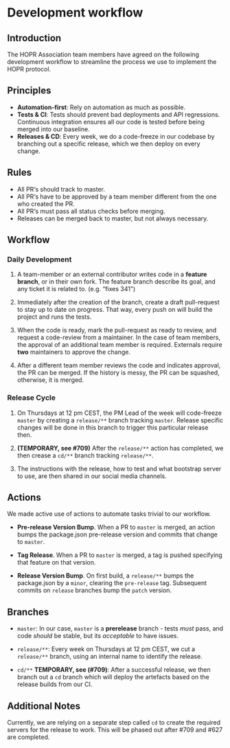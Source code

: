 # Development workflow

## Introduction

The HOPR Association team members have agreed on the following development workflow to streamline the process we use to implement the HOPR protocol.

## Principles

- **Automation-first**: Rely on automation as much as possible.
- **Tests & CI**: Tests should prevent bad deployments and API regressions. Continuous integration ensures all our code is tested before being merged into our baseline.
- **Releases & CD**: Every week, we do a code-freeze in our codebase by branching out a specific release, which we then deploy on every change.

## Rules

- All PR‘s should track to master.
- All PR‘s have to be approved by a team member different from the one who created the PR.
- All PR‘s must pass all status checks before merging.
- Releases can be merged back to master, but not always necessary.

## Workflow

### Daily Development

1. A team-member or an external contributor writes code in a **feature branch**, or in their own fork. The feature branch describe its goal, and any ticket it is related to. (e.g. “fixes 341")

2. Immediately after the creation of the branch, create a draft pull-request to stay up to date on progress. That way, every push on will build the project and runs the tests.

3. When the code is ready, mark the pull-request as ready to review, and request a code-review from a maintainer. In the case of team members, the approval of an additional team member is required. Externals require **two** maintainers to approve the change.

4. After a different team member reviews the code and indicates approval, the PR can be merged. If the history is messy, the PR can be squashed, otherwise, it is merged.

### Release Cycle

1. On Thursdays at 12 pm CEST, the PM Lead of the week will code-freeze `master` by creating a `release/**` branch tracking `master`. Release specific changes will be done in this branch to trigger this particular release then.

2. **(TEMPORARY, see #709)** After the `release/**` action has completed, we then crease a `cd/**` branch tracking `release/**`.

3. The instructions with the release, how to test and what bootstrap server to use, are then shared in our social media channels.

## Actions

We made active use of actions to automate tasks trivial to our workflow.

- **Pre-release Version Bump**. When a PR to `master` is merged, an action bumps the package.json pre-release version and commits that change to `master`.

- **Tag Release**. When a PR to `master` is merged, a tag is pushed specifying that feature on that version.

- **Release Version Bump**. On first build, a `release/**` bumps the package.json by a `minor`, clearing the `pre-release` tag. Subsequent commits on `release` branches bump the `patch` version.

## Branches

- `master`: In our case, `master` is a **prerelease** branch - tests _must_ pass, and code _should_ be stable, but its _acceptable_ to have issues.

- `release/**`: Every week on Thursdays at 12 pm CEST, we cut a `release/**` branch, using an internal name to identify the release.

- `cd/**` **TEMPORARY, see (#709)**: After a successful release, we then branch out a `cd` branch which will deploy the artefacts based on the release builds from our CI.

## Additional Notes

Currently, we are relying on a separate step called `cd` to create the required servers for the release to work. This will be phased out after #709 and #627 are completed.
